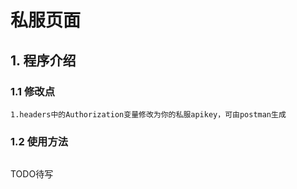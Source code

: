 # 私服页面
## 1. 程序介绍
### 1.1 修改点
```
1.headers中的Authorization变量修改为你的私服apikey，可由postman生成
```
### 1.2 使用方法
```
```
TODO待写
```